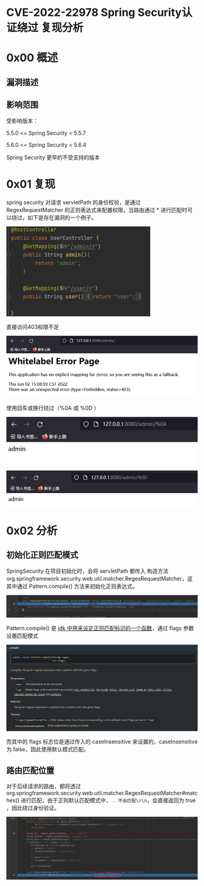 # CVE-2022-22978  Spring Security认证绕过 复现分析

# 0x00 概述

## 漏洞描述

## 影响范围

受影响版本：

5.5.0 <= Spring Security < 5.5.7

5.6.0 <= Spring Security < 5.6.4

Spring Security 更早的不受支持的版本

# 0x01 复现

spring security 对请求 servletPath 的身份校验，是通过 RegexRequestMatcher 的正则表达式来配置权限，当路由通过 * 进行匹配时可以绕过，如下是存在漏洞的一个例子。

![image-20220602142754080](attachments/image-20220602142754080.png)

直接访问403权限不足

![image-20220602150920987](attachments/image-20220602150920987.png)

使用回车或换行绕过（%0A 或 %0D ）

![image-20220602150852440](attachments/image-20220602150852440.png)

![image-20220602150841244](attachments/image-20220602150841244.png)

# 0x02 分析

## 初始化正则匹配模式

SpringSecurity 在项目初始化时，会将 servletPath 都传入 构造方法org.springframework.security.web.util.matcher.RegexRequestMatcher，这其中通过 Pattern.compile() 方法来初始化正则表达式。

![image-20220602114926813](attachments/image-20220602114926813.png)

Pattern.compile() 是 [jdk 中用来设定正则匹配标识的一个函数](https://devdocs.io/openjdk~8/java/util/regex/pattern#compile-java.lang.String-int-)，通过 flags 参数设置匹配模式

![image-20220602111643108](attachments/image-20220602111643108.png)

而其中的 flags 标志位是通过传入的 caseInsensitive 来设置的，caseInsensitive 为 false，因此使用默认模式匹配。

## 路由匹配位置

对于后续请求的路由，都将透过 org.springframework.security.web.util.matcher.RegexRequestMatcher#matches() 进行匹配，由于正则默认匹配模式中， `. 不会匹配\r\n`，会直接返回为 true ，因此绕过身份验证。

![image-20220602115104930](attachments/image-20220602115104930.png)
